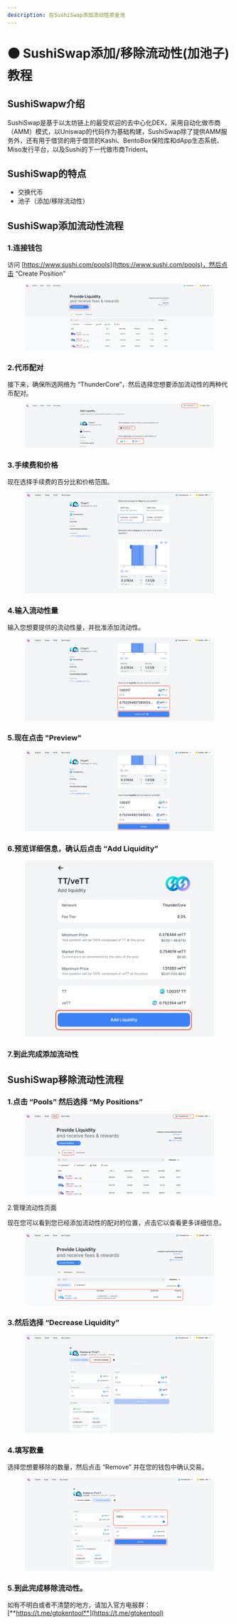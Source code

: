 ```yaml
---
description: 在SushiSwap添加流动性资金池
---
```


# 🟠 SushiSwap添加/移除流动性(加池子)教程

## SushiSwapw介绍

SushiSwap是基于以太坊链上的最受欢迎的去中心化DEX，采用自动化做市商（AMM）模式，以Uniswap的代码作为基础构建，SushiSwap除了提供AMM服务外，还有用于借贷的用于借贷的Kashi、BentoBox保险库和dApp生态系统、Miso发行平台，以及Sushi的下一代做市商Trident。

## SushiSwap的特点

* 交换代币
* 池子（添加/移除流动性）

## SushiSwap添加流动性流程

### 1.连接钱包

访问 [https://www.sushi.com/pools](https://www.sushi.com/pools)，然后点击 “Create Position”

<figure><img src="../.gitbook/assets/1 (45).png" alt=""><figcaption></figcaption></figure>

### 2.代币配对

接下来，确保所选网络为 “ThunderCore”，然后选择您想要添加流动性的两种代币配对。

<figure><img src="../.gitbook/assets/2 (39).png" alt=""><figcaption></figcaption></figure>

### 3.手续费和价格

现在选择手续费的百分比和价格范围。

<figure><img src="../.gitbook/assets/3 (35).png" alt=""><figcaption></figcaption></figure>

### 4.输入流动性量

输入您想要提供的流动性量，并批准添加流动性。

<figure><img src="../.gitbook/assets/4 (30).png" alt=""><figcaption></figcaption></figure>

### 5.现在点击 "Preview"

<figure><img src="../.gitbook/assets/5 (28).png" alt=""><figcaption></figcaption></figure>

### 6.预览详细信息，确认后点击 “Add Liquidity”&#x20;

<figure><img src="../.gitbook/assets/6 (27).png" alt=""><figcaption></figcaption></figure>

### 7.到此完成添加流动性

## SushiSwap移除流动性流程

### 1.点击 “Pools” 然后选择 “My Positions”

<figure><img src="../.gitbook/assets/7 (20).png" alt=""><figcaption></figcaption></figure>

2.管理流动性页面

现在您可以看到您已经添加流动性的配对的位置，点击它以查看更多详细信息。

<figure><img src="../.gitbook/assets/8 (15).png" alt=""><figcaption></figcaption></figure>

### 3.然后选择 “Decrease Liquidity”

<figure><img src="../.gitbook/assets/9 (13).png" alt=""><figcaption></figcaption></figure>

### 4.填写数量

选择您想要移除的数量，然后点击 “Remove” 并在您的钱包中确认交易。

<figure><img src="../.gitbook/assets/10 (9).png" alt=""><figcaption></figcaption></figure>

### 5.到此完成移除流动性。

如有不明白或者不清楚的地方，请加入官方电报群：[**https://t.me/gtokentool**](https://t.me/gtokentool)
